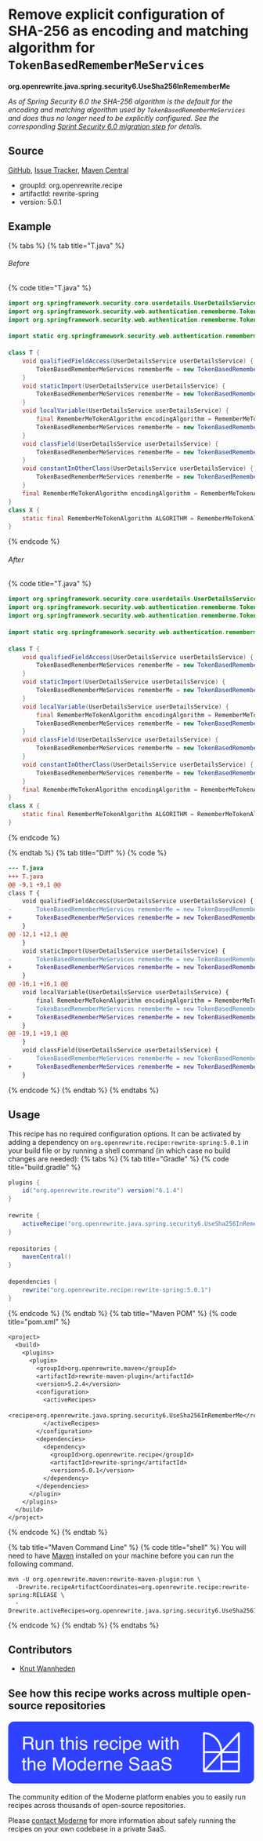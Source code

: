 # Remove explicit configuration of SHA-256 as encoding and matching algorithm for `TokenBasedRememberMeServices`

**org.openrewrite.java.spring.security6.UseSha256InRememberMe**

_As of Spring Security 6.0 the SHA-256 algorithm is the default for the encoding and matching algorithm used by `TokenBasedRememberMeServices` and does thus no longer need to be explicitly configured. See the corresponding [Sprint Security 6.0 migration step](https://docs.spring.io/spring-security/reference/6.0.0/migration/servlet/authentication.html#servlet-opt-in-sha256-rememberme) for details._

## Source

[GitHub](https://github.com/openrewrite/rewrite-spring/blob/main/src/main/java/org/openrewrite/java/spring/security6/UseSha256InRememberMe.java), [Issue Tracker](https://github.com/openrewrite/rewrite-spring/issues), [Maven Central](https://central.sonatype.com/artifact/org.openrewrite.recipe/rewrite-spring/5.0.1/jar)

* groupId: org.openrewrite.recipe
* artifactId: rewrite-spring
* version: 5.0.1

## Example


{% tabs %}
{% tab title="T.java" %}

###### Before
{% code title="T.java" %}
```java
import org.springframework.security.core.userdetails.UserDetailsService;
import org.springframework.security.web.authentication.rememberme.TokenBasedRememberMeServices;
import org.springframework.security.web.authentication.rememberme.TokenBasedRememberMeServices.RememberMeTokenAlgorithm;

import static org.springframework.security.web.authentication.rememberme.TokenBasedRememberMeServices.RememberMeTokenAlgorithm.SHA256;

class T {
    void qualifiedFieldAccess(UserDetailsService userDetailsService) {
        TokenBasedRememberMeServices rememberMe = new TokenBasedRememberMeServices("key", userDetailsService, RememberMeTokenAlgorithm.SHA256);
    }
    void staticImport(UserDetailsService userDetailsService) {
        TokenBasedRememberMeServices rememberMe = new TokenBasedRememberMeServices("key", userDetailsService, SHA256);
    }
    void localVariable(UserDetailsService userDetailsService) {
        final RememberMeTokenAlgorithm encodingAlgorithm = RememberMeTokenAlgorithm.SHA256;
        TokenBasedRememberMeServices rememberMe = new TokenBasedRememberMeServices("key", userDetailsService, encodingAlgorithm);
    }
    void classField(UserDetailsService userDetailsService) {
        TokenBasedRememberMeServices rememberMe = new TokenBasedRememberMeServices("key", userDetailsService, encodingAlgorithm);
    }
    void constantInOtherClass(UserDetailsService userDetailsService) {
        TokenBasedRememberMeServices rememberMe = new TokenBasedRememberMeServices("key", userDetailsService, X.ALGORITHM);
    }
    final RememberMeTokenAlgorithm encodingAlgorithm = RememberMeTokenAlgorithm.SHA256;
}
class X {
    static final RememberMeTokenAlgorithm ALGORITHM = RememberMeTokenAlgorithm.SHA256;
}
```
{% endcode %}

###### After
{% code title="T.java" %}
```java
import org.springframework.security.core.userdetails.UserDetailsService;
import org.springframework.security.web.authentication.rememberme.TokenBasedRememberMeServices;
import org.springframework.security.web.authentication.rememberme.TokenBasedRememberMeServices.RememberMeTokenAlgorithm;

import static org.springframework.security.web.authentication.rememberme.TokenBasedRememberMeServices.RememberMeTokenAlgorithm.SHA256;

class T {
    void qualifiedFieldAccess(UserDetailsService userDetailsService) {
        TokenBasedRememberMeServices rememberMe = new TokenBasedRememberMeServices("key", userDetailsService);
    }
    void staticImport(UserDetailsService userDetailsService) {
        TokenBasedRememberMeServices rememberMe = new TokenBasedRememberMeServices("key", userDetailsService);
    }
    void localVariable(UserDetailsService userDetailsService) {
        final RememberMeTokenAlgorithm encodingAlgorithm = RememberMeTokenAlgorithm.SHA256;
        TokenBasedRememberMeServices rememberMe = new TokenBasedRememberMeServices("key", userDetailsService);
    }
    void classField(UserDetailsService userDetailsService) {
        TokenBasedRememberMeServices rememberMe = new TokenBasedRememberMeServices("key", userDetailsService);
    }
    void constantInOtherClass(UserDetailsService userDetailsService) {
        TokenBasedRememberMeServices rememberMe = new TokenBasedRememberMeServices("key", userDetailsService, X.ALGORITHM);
    }
    final RememberMeTokenAlgorithm encodingAlgorithm = RememberMeTokenAlgorithm.SHA256;
}
class X {
    static final RememberMeTokenAlgorithm ALGORITHM = RememberMeTokenAlgorithm.SHA256;
}
```
{% endcode %}

{% endtab %}
{% tab title="Diff" %}
{% code %}
```diff
--- T.java
+++ T.java
@@ -9,1 +9,1 @@
class T {
    void qualifiedFieldAccess(UserDetailsService userDetailsService) {
-       TokenBasedRememberMeServices rememberMe = new TokenBasedRememberMeServices("key", userDetailsService, RememberMeTokenAlgorithm.SHA256);
+       TokenBasedRememberMeServices rememberMe = new TokenBasedRememberMeServices("key", userDetailsService);
    }
@@ -12,1 +12,1 @@
    }
    void staticImport(UserDetailsService userDetailsService) {
-       TokenBasedRememberMeServices rememberMe = new TokenBasedRememberMeServices("key", userDetailsService, SHA256);
+       TokenBasedRememberMeServices rememberMe = new TokenBasedRememberMeServices("key", userDetailsService);
    }
@@ -16,1 +16,1 @@
    void localVariable(UserDetailsService userDetailsService) {
        final RememberMeTokenAlgorithm encodingAlgorithm = RememberMeTokenAlgorithm.SHA256;
-       TokenBasedRememberMeServices rememberMe = new TokenBasedRememberMeServices("key", userDetailsService, encodingAlgorithm);
+       TokenBasedRememberMeServices rememberMe = new TokenBasedRememberMeServices("key", userDetailsService);
    }
@@ -19,1 +19,1 @@
    }
    void classField(UserDetailsService userDetailsService) {
-       TokenBasedRememberMeServices rememberMe = new TokenBasedRememberMeServices("key", userDetailsService, encodingAlgorithm);
+       TokenBasedRememberMeServices rememberMe = new TokenBasedRememberMeServices("key", userDetailsService);
    }
```
{% endcode %}
{% endtab %}
{% endtabs %}


## Usage

This recipe has no required configuration options. It can be activated by adding a dependency on `org.openrewrite.recipe:rewrite-spring:5.0.1` in your build file or by running a shell command (in which case no build changes are needed): 
{% tabs %}
{% tab title="Gradle" %}
{% code title="build.gradle" %}
```groovy
plugins {
    id("org.openrewrite.rewrite") version("6.1.4")
}

rewrite {
    activeRecipe("org.openrewrite.java.spring.security6.UseSha256InRememberMe")
}

repositories {
    mavenCentral()
}

dependencies {
    rewrite("org.openrewrite.recipe:rewrite-spring:5.0.1")
}
```
{% endcode %}
{% endtab %}
{% tab title="Maven POM" %}
{% code title="pom.xml" %}
```markup
<project>
  <build>
    <plugins>
      <plugin>
        <groupId>org.openrewrite.maven</groupId>
        <artifactId>rewrite-maven-plugin</artifactId>
        <version>5.2.4</version>
        <configuration>
          <activeRecipes>
            <recipe>org.openrewrite.java.spring.security6.UseSha256InRememberMe</recipe>
          </activeRecipes>
        </configuration>
        <dependencies>
          <dependency>
            <groupId>org.openrewrite.recipe</groupId>
            <artifactId>rewrite-spring</artifactId>
            <version>5.0.1</version>
          </dependency>
        </dependencies>
      </plugin>
    </plugins>
  </build>
</project>
```
{% endcode %}
{% endtab %}

{% tab title="Maven Command Line" %}
{% code title="shell" %}
You will need to have [Maven](https://maven.apache.org/download.cgi) installed on your machine before you can run the following command.

```shell
mvn -U org.openrewrite.maven:rewrite-maven-plugin:run \
  -Drewrite.recipeArtifactCoordinates=org.openrewrite.recipe:rewrite-spring:RELEASE \
  -Drewrite.activeRecipes=org.openrewrite.java.spring.security6.UseSha256InRememberMe
```
{% endcode %}
{% endtab %}
{% endtabs %}

## Contributors
* [Knut Wannheden](knut@moderne.io)


## See how this recipe works across multiple open-source repositories

[![Moderne Link Image](/.gitbook/assets/ModerneRecipeButton.png)](https://app.moderne.io/recipes/org.openrewrite.java.spring.security6.UseSha256InRememberMe)

The community edition of the Moderne platform enables you to easily run recipes across thousands of open-source repositories.

Please [contact Moderne](https://moderne.io/product) for more information about safely running the recipes on your own codebase in a private SaaS.
